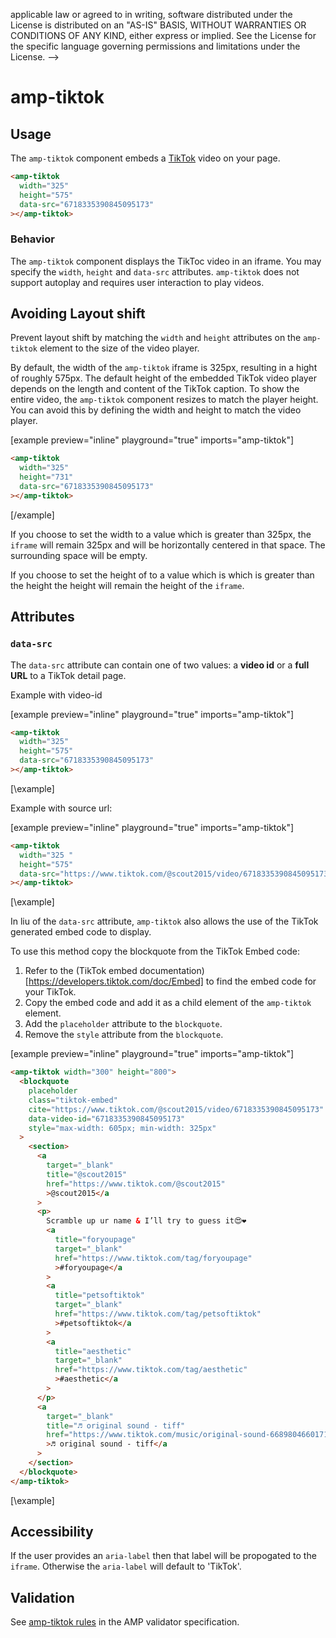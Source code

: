 applicable law or agreed to in writing, software
distributed under the License is distributed on an "AS-IS" BASIS,
WITHOUT WARRANTIES OR CONDITIONS OF ANY KIND, either express or implied.
See the License for the specific language governing permissions and
limitations under the License.
-->

# amp-tiktok

## Usage

The `amp-tiktok` component embeds a [TikTok](https://www.tiktok.com/about) video on your page.

```html
<amp-tiktok
  width="325"
  height="575"
  data-src="6718335390845095173"
></amp-tiktok>
```


### Behavior
The `amp-tiktok` component displays the TikToc video in an iframe. You may specify the `width`, `height` and `data-src` attributes. `amp-tiktok` does not support autoplay and requires user interaction to play videos.
## Avoiding Layout shift

Prevent layout shift by matching the `width` and `height` attributes on the `amp-tiktok` element to the size of the video player. 

By default, the width of the `amp-tiktok` iframe is 325px, resulting in a hight of roughly 575px. The default height of the embedded TikTok video player depends on the length and content of the TikTok caption. To show the entire video, the `amp-tiktok` component resizes to match the player height. You can avoid this by defining the width and height to match the video player. 

[example preview="inline" playground="true" imports="amp-tiktok"]

```html
<amp-tiktok
  width="325"
  height="731"
  data-src="6718335390845095173"
></amp-tiktok>
```

[/example]

If you choose to set the width to a value which is greater than 325px, the `iframe` will remain 325px and will be horizontally centered in that space. The surrounding space will be empty.

If you choose to set the height of to a value which is which is greater than the height the height will remain the height of the `iframe`.

## Attributes

### `data-src`

The `data-src` attribute can contain one of two values: a **video id** or a **full URL** to a TikTok detail page.

Example with video-id

[example preview="inline" playground="true" imports="amp-tiktok"]

```html
<amp-tiktok
  width="325"
  height="575"
  data-src="6718335390845095173"
></amp-tiktok>
```

[\example]

Example with source url:

[example preview="inline" playground="true" imports="amp-tiktok"]

```html
<amp-tiktok
  width="325 "
  height="575"
  data-src="https://www.tiktok.com/@scout2015/video/6718335390845095173"
></amp-tiktok>
```

[\example]

In liu of the `data-src` attribute, `amp-tiktok` also allows the use of the TikTok generated embed code to display.

To use this method copy the blockquote from the TikTok Embed code:

1. Refer to the (TikTok embed documentation)[https://developers.tiktok.com/doc/Embed] to find the embed code for your TikTok.
2. Copy the embed code and add it as a child element of the `amp-tiktok` element.
3. Add the `placeholder` attribute to the `blockquote`.
4. Remove the `style` attribute from the `blockquote`.

[example preview="inline" playground="true" imports="amp-tiktok"]

```html
<amp-tiktok width="300" height="800">
  <blockquote
    placeholder
    class="tiktok-embed"
    cite="https://www.tiktok.com/@scout2015/video/6718335390845095173"
    data-video-id="6718335390845095173"
    style="max-width: 605px; min-width: 325px"
  >
    <section>
      <a
        target="_blank"
        title="@scout2015"
        href="https://www.tiktok.com/@scout2015"
        >@scout2015</a
      >
      <p>
        Scramble up ur name & I’ll try to guess it😍❤️
        <a
          title="foryoupage"
          target="_blank"
          href="https://www.tiktok.com/tag/foryoupage"
          >#foryoupage</a
        >
        <a
          title="petsoftiktok"
          target="_blank"
          href="https://www.tiktok.com/tag/petsoftiktok"
          >#petsoftiktok</a
        >
        <a
          title="aesthetic"
          target="_blank"
          href="https://www.tiktok.com/tag/aesthetic"
          >#aesthetic</a
        >
      </p>
      <a
        target="_blank"
        title="♬ original sound - tiff"
        href="https://www.tiktok.com/music/original-sound-6689804660171082501"
        >♬ original sound - tiff</a
      >
    </section>
  </blockquote>
</amp-tiktok>
```

[\example]

## Accessibility

If the user provides an `aria-label` then that label will be propogated to the `iframe`.
Otherwise the `aria-label` will default to 'TikTok'.

## Validation

See [amp-tiktok rules](https://github.com/ampproject/amphtml/blob/master/extensions/amp-tiktok/validator-amp-tiktok.protoascii) in the AMP validator specification.
